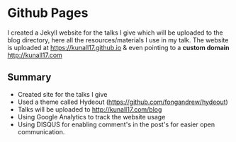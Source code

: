 # Github Pages

I created a Jekyll website for the talks I give which will be uploaded to the blog directory, here all the resources/materials I use in my talk.
The website is uploaded at https://kunall17.github.io & even pointing to a **custom domain** http://kunall17.com



## Summary

- Created site for the talks I give
- Used a theme called Hydeout (https://github.com/fongandrew/hydeout)
- Talks will be uploaded to http://kunall17.com/blog
- Using Google Analytics to track the website usage
- Using DISQUS for enabling comment's in the post's for easier open communication.
